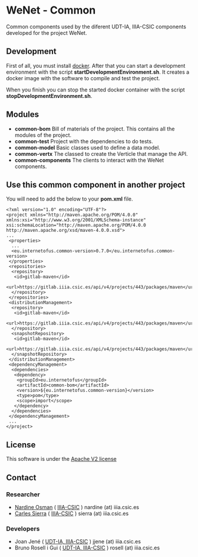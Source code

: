 # WeNet - Common

Common components used by the diferent UDT-IA, IIIA-CSIC components developed
for the project WeNet.


## Development

First of all, you must install [docker](https://docs.docker.com/install/).
After that you can start a development environment with the script
**startDevelopmentEnvironment.sh**. It creates a docker image with 
the software to compile and test the project.

When you finish you can stop the started docker container with the script
**stopDevelopmentEnvironment.sh**.


## Modules

* __common-bom__  Bill of materials of the project. This contains all the modules of the project.
* __common-test__  Project with the dependencies to do tests. 
* __common-model__  Basic classes used to define a data model.
* __common-vertx__  The classed to create the Verticle that manage the API.
* __common-components__  The clients to interact with the WeNet components.


## Use this common component in another project

You will need to add the below to your **pom.xml** file.

```maven
<?xml version="1.0" encoding="UTF-8"?>
<project xmlns="http://maven.apache.org/POM/4.0.0" xmlns:xsi="http://www.w3.org/2001/XMLSchema-instance" xsi:schemaLocation="http://maven.apache.org/POM/4.0.0 http://maven.apache.org/xsd/maven-4.0.0.xsd">
...
 <properties>
  ...
  <eu.internetofus.common-version>0.7.0</eu.internetofus.common-version>
 </properties>
 <repositories>
  <repository>
   <id>gitlab-maven</id>
   <url>https://gitlab.iiia.csic.es/api/v4/projects/443/packages/maven</url>
  </repository>
 </repositories>
 <distributionManagement>
  <repository>
   <id>gitlab-maven</id>
   <url>https://gitlab.iiia.csic.es/api/v4/projects/443/packages/maven</url>
  </repository>
  <snapshotRepository>
   <id>gitlab-maven</id>
   <url>https://gitlab.iiia.csic.es/api/v4/projects/443/packages/maven</url>
  </snapshotRepository>
 </distributionManagement>
 <dependencyManagement>
  <dependencies>
   <dependency>
    <groupId>eu.internetofus</groupId>
    <artifactId>common-bom</artifactId>
    <version>${eu.internetofus.common-version}</version>
    <type>pom</type>
    <scope>import</scope>
   </dependency>
  </dependencies>
 </dependencyManagement>
 ...
</project>
```


## License

This software is under the [Apache V2 license](LICENSE)

## Contact

### Researcher

 - [Nardine Osman](http://www.iiia.csic.es/~nardine/) ( [IIIA-CSIC](https://www.iiia.csic.es/~nardine/) ) nardine (at) iiia.csic.es
 - [Carles Sierra](http://www.iiia.csic.es/~sierra/) ( [IIIA-CSIC](https://www.iiia.csic.es/~sierra/) ) sierra (at) iiia.csic.es

### Developers

 - Joan Jené ( [UDT-IA, IIIA-CSIC](https://www.iiia.csic.es/people/person/?person_id=19) ) jjene (at) iiia.csic.es
 - Bruno Rosell i Gui ( [UDT-IA, IIIA-CSIC](https://www.iiia.csic.es/people/person/?person_id=27) ) rosell (at) iiia.csic.es
